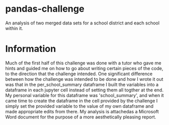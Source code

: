 # pandas-challenge
An analysis of two merged data sets for a school district and each school within it.

# Information

  Much of the first half of this challenge was done with a tutor who gave me hints and guided me on how to go about writing certain pieces of the code, to the direction that the challenge intended. One significant difference between how the challenge was intended to be done and how I wrote it out was that in the per_school_summary dataframe I built the variables into a dataframe in each jupyter cell instead of setting them all togther at the end. My personal variable for this dataframe was 'school_summary', and when it came time to create the dataframe in the cell provided by the challenge I simply set the provided variable to the value of my own dataframe and made appropriate edits from there.
  My analysis is attachedas a Microsoft Word document for the purpose of a more aesthetically pleasing report. 
